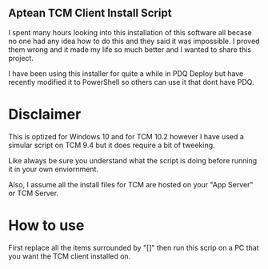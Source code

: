 ## Aptean TCM Client Install Script

I spent many hours looking into this installation of this software all becase no one had any idea how to do this and they said it was impossible.  I proved them wrong and it made my life so much better and I wanted to share this project.

I have been using this installer for quite a while in PDQ Deploy but have recently modified it to PowerShell so others can use it that dont have PDQ. 

# Disclaimer

This is optized for Windows 10 and for TCM 10.2 however I have used a simular script on TCM 9.4 but it does require a bit of tweeking.

Like always be sure you understand what the script is doing before running it in your own enviornment.

Also, I assume all the install files for TCM are hosted on your "App Server" or TCM Server.

# How to use

First replace all the items surrounded by "[]" then run this scrip on a PC that you want the TCM client installed on.
